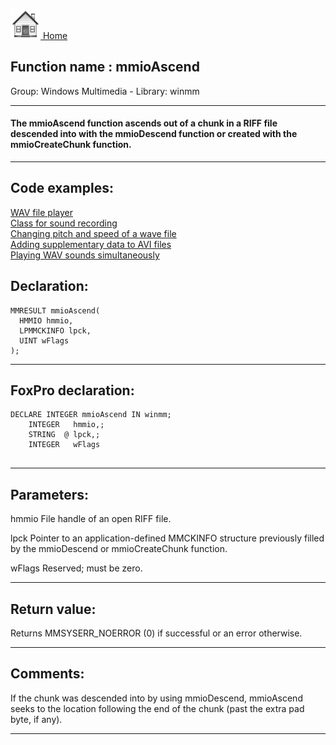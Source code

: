 [<img src="../../images/home.png"> Home ](https://github.com/VFPX/Win32API)  

## Function name : mmioAscend
Group: Windows Multimedia - Library: winmm    
***  


#### The mmioAscend function ascends out of a chunk in a RIFF file descended into with the mmioDescend function or created with the mmioCreateChunk function.
***  


## Code examples:
[WAV file player](../../samples/sample_417.md)  
[Class for sound recording](../../samples/sample_420.md)  
[Changing pitch and speed of a wave file](../../samples/sample_422.md)  
[Adding supplementary data to AVI files](../../samples/sample_481.md)  
[Playing WAV sounds simultaneously](../../samples/sample_523.md)  

## Declaration:
```foxpro  
MMRESULT mmioAscend(
  HMMIO hmmio,
  LPMMCKINFO lpck,
  UINT wFlags
);  
```  
***  


## FoxPro declaration:
```foxpro  
DECLARE INTEGER mmioAscend IN winmm;
	INTEGER   hmmio,;
	STRING  @ lpck,;
	INTEGER   wFlags
  
```  
***  


## Parameters:
hmmio 
File handle of an open RIFF file. 

lpck 
Pointer to an application-defined MMCKINFO structure previously filled by the mmioDescend or mmioCreateChunk function. 

wFlags 
Reserved; must be zero.   
***  


## Return value:
Returns MMSYSERR_NOERROR (0) if successful or an error otherwise.  
***  


## Comments:
If the chunk was descended into by using mmioDescend, mmioAscend seeks to the location following the end of the chunk (past the extra pad byte, if any).  
  
***  

